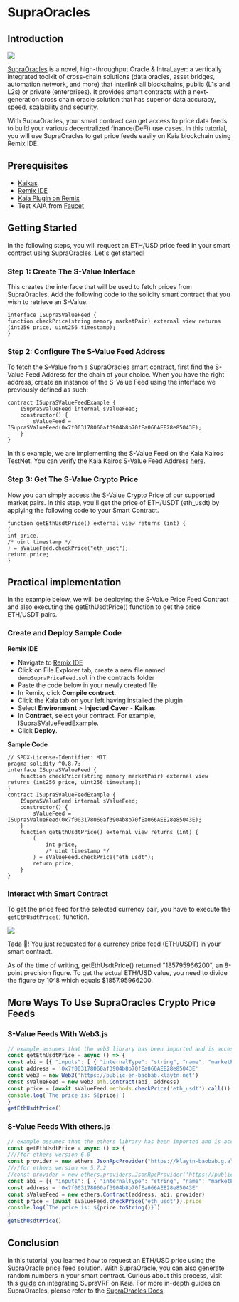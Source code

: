 # SupraOracles

## Introduction

![](/img/build/tools/klaytnXsupraOracles.png)

[SupraOracles](https://supraoracles.com/) is a novel, high-throughput Oracle & IntraLayer: a vertically integrated toolkit of cross-chain solutions (data oracles, asset bridges, automation network, and more) that interlink all blockchains, public (L1s and L2s) or private (enterprises). It provides smart contracts with a next-generation cross chain oracle solution that has superior data accuracy, speed, scalability and security.

With SupraOracles, your smart contract can get access to price data feeds to build your various decentralized finance(DeFi) use cases. In this tutorial, you will use SupraOracles  to get price feeds easily on Kaia blockchain using Remix IDE.

## Prerequisites

- [Kaikas](https://chrome.google.com/webstore/detail/kaikas/jblndlipeogpafnldhgmapagcccfchpi?hl=en)
- [Remix IDE](https://remix.ethereum.org/)
- [Kaia Plugin on Remix](https://klaytn.foundation/using-klaytn-plugin-on-remix/)
- Test KAIA from [Faucet](https://baobab.wallet.klaytn.foundation/faucet)

## Getting Started

In the following steps, you will request an ETH/USD price feed in your smart contract using SupraOracles. Let's get started!

### Step 1: Create The S-Value Interface

This creates the interface that will be used to fetch prices from SupraOracles. Add the following code to the solidity smart contract that you wish to retrieve an S-Value.

```solidity
interface ISupraSValueFeed {
function checkPrice(string memory marketPair) external view returns (int256 price, uint256 timestamp);
}
```

### Step 2: Configure The S-Value Feed Address

To fetch the S-Value from a SupraOracles smart contract, first find the S-Value Feed Address for the chain of your choice. When you have the right address, create an instance of the S-Value Feed using the interface we previously defined as such:

```solidity
contract ISupraSValueFeedExample {
    ISupraSValueFeed internal sValueFeed;
    constructor() {
        sValueFeed = ISupraSValueFeed(0x7f003178060af3904b8b70fEa066AEE28e85043E);
    }
}
```

In this example, we are implementing the S-Value Feed on the Kaia Kairos TestNet. You can verify the Kaia Kairos S-Value Feed Address [here](https://supraoracles.com/docs/get-started/networks/).

### Step 3: Get The S-Value Crypto Price

Now you can simply access the S-Value Crypto Price of our supported market pairs. In this step, you'll get the price of ETH/USDT (eth_usdt) by applying the following code to your Smart Contract.

```solidity
function getEthUsdtPrice() external view returns (int) {
(
int price,
/* uint timestamp */
) = sValueFeed.checkPrice("eth_usdt");
return price;
}
```

## Practical implementation

In the example below, we will be deploying the S-Value Price Feed Contract and also executing the getEthUsdtPrice() function to get the price ETH/USDT pairs.

### Create and Deploy Sample Code

**Remix IDE**

- Navigate to [Remix IDE](https://remix.ethereum.org/)
- Click on File Explorer tab, create a new file named `demoSupraPriceFeed.sol` in the contracts folder
- Paste the code below in your newly created file
- In Remix, click **Compile contract**.
- Click the Kaia tab on your left having installed the plugin
- Select **Environment** > **Injected Caver** - **Kaikas**.
- In **Contract**, select your contract. For example, ISupraSValueFeedExample.
- Click **Deploy**.

**Sample Code**

```solidity
// SPDX-License-Identifier: MIT
pragma solidity ^0.8.7;
interface ISupraSValueFeed {
    function checkPrice(string memory marketPair) external view returns (int256 price, uint256 timestamp);
}
contract ISupraSValueFeedExample {
    ISupraSValueFeed internal sValueFeed;
    constructor() {
        sValueFeed = ISupraSValueFeed(0x7f003178060af3904b8b70fEa066AEE28e85043E);
    }
    function getEthUsdtPrice() external view returns (int) {
        (
            int price,
            /* uint timestamp */
        ) = sValueFeed.checkPrice("eth_usdt");
        return price;
    }
}
```

### Interact with Smart Contract

To get the price feed for the selected currency pair, you have to execute the `getEthUsdtPrice()` function.

![](/img/build/tools/sPriceFeed.png)

Tada 🎉! You just requested for a currency price feed (ETH/USDT)  in your smart contract.

As of the time of writing, getEthUsdtPrice() returned "185795966200", an 8-point precision figure. To get the actual ETH/USD value, you need to divide the figure by 10^8 which equals $1857.95966200.

## More Ways To Use SupraOracles Crypto Price Feeds

### S-Value Feeds With Web3.js

```javascript
// example assumes that the web3 library has been imported and is accessible within your scope
const getEthUsdtPrice = async () => {
const abi = [{ "inputs": [ { "internalType": "string", "name": "marketPair", "type": "string" } ], "name": "checkPrice", "outputs": [ { "internalType": "int256", "name": "price", "type": "int256" }, { "internalType": "uint256", "name": "timestamp", "type": "uint256" } ], "stateMutability": "view", "type": "function" } ]
const address = '0x7f003178060af3904b8b70fEa066AEE28e85043E'
const web3 = new Web3('https://public-en-baobab.klaytn.net')
const sValueFeed = new web3.eth.Contract(abi, address)
const price = (await sValueFeed.methods.checkPrice('eth_usdt').call()).price
console.log(`The price is: ${price}`)
}
getEthUsdtPrice()
```

### S-Value Feeds With ethers.js

```javascript
// example assumes that the ethers library has been imported and is accessible within your scope
const getEthUsdtPrice = async () => {
////for ethers version 6.0
const provider = new ethers.JsonRpcProvider("https://klaytn-baobab.g.allthatnode.com/full/evm")
////for ethers version <= 5.7.2
//const provider = new ethers.providers.JsonRpcProvider('https://public-en-baobab.klaytn.net')
const abi = [{ "inputs": [ { "internalType": "string", "name": "marketPair", "type": "string" } ], "name": "checkPrice", "outputs": [ { "internalType": "int256", "name": "price", "type": "int256" }, { "internalType": "uint256", "name": "timestamp", "type": "uint256" } ], "stateMutability": "view", "type": "function" } ]
const address = '0x7f003178060af3904b8b70fEa066AEE28e85043E'
const sValueFeed = new ethers.Contract(address, abi, provider)
const price = (await sValueFeed.checkPrice('eth_usdt')).price
console.log(`The price is: ${price.toString()}`)
}
getEthUsdtPrice()
```

## Conclusion

In this tutorial, you learned how to request an ETH/USD price using the SupraOracle price feed solution. With SupraOracle, you can also generate random numbers in your smart contract. Curious about this process, visit this [guide](https://metaverse-knowledge-kit.klaytn.foundation/docs/decentralized-oracle/oracle-providers/supraOracles-tutorial) on integrating SupraVRF on Kaia. For more in-depth guides on SupraOracles, please refer to the [SupraOracles Docs](https://supraoracles.com/docs/development-guides).
